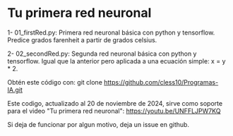 # Tu primera red neuronal

1- 01_firstRed.py: Primera red neuronal básica con python y tensorflow. Predice grados farenheit a partir de grados celsius.

2- 02_secondRed.py: Segunda red neuronal básica con python y tensorflow. Igual que la anterior pero aplicada a una ecuación simple: x = y * 2.

Obtén este código con: git clone https://github.com/cless10/Programas-IA.git

Este codigo, actualizado al 20 de noviembre de 2024, sirve como soporte para el video "Tu primera red neuronal": 
https://youtu.be/UNFFLJPW7KQ

Si deja de funcionar por algun motivo, deja un issue en github.
